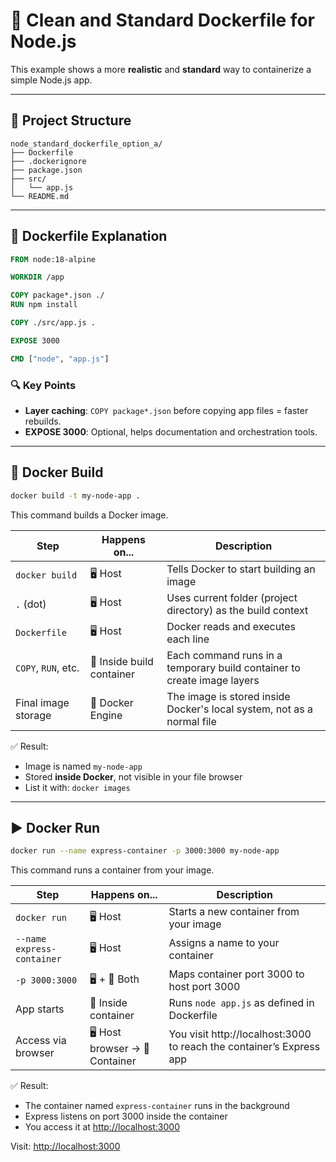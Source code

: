 # 🧼 Clean and Standard Dockerfile for Node.js

This example shows a more **realistic** and **standard** way to containerize a simple Node.js app.

---

## 📁 Project Structure

```
node_standard_dockerfile_option_a/
├── Dockerfile
├── .dockerignore
├── package.json
├── src/
│   └── app.js
└── README.md
```

---

## 🐳 Dockerfile Explanation

```Dockerfile
FROM node:18-alpine

WORKDIR /app

COPY package*.json ./
RUN npm install

COPY ./src/app.js .

EXPOSE 3000

CMD ["node", "app.js"]
```

### 🔍 Key Points

- **Layer caching**: `COPY package*.json` before copying app files = faster rebuilds.
- **EXPOSE 3000**: Optional, helps documentation and orchestration tools.

---

## 🔨 Docker Build

```bash
docker build -t my-node-app .
```

This command builds a Docker image.

| Step                | Happens on...             | Description                                                             |
| ------------------- | ------------------------- | ----------------------------------------------------------------------- |
| `docker build`      | 🖥️ Host                   | Tells Docker to start building an image                                 |
| `.` (dot)           | 🖥️ Host                   | Uses current folder (project directory) as the build context            |
| `Dockerfile`        | 🖥️ Host                   | Docker reads and executes each line                                     |
| `COPY`, `RUN`, etc. | 🐳 Inside build container | Each command runs in a temporary build container to create image layers |
| Final image storage | 🐳 Docker Engine          | The image is stored inside Docker's local system, not as a normal file  |

✅ Result:

- Image is named `my-node-app`
- Stored **inside Docker**, not visible in your file browser
- List it with: `docker images`

---

## ▶️ Docker Run

```bash
docker run --name express-container -p 3000:3000 my-node-app
```

This command runs a container from your image.

| Step                       | Happens on...                  | Description                                                          |
| -------------------------- | ------------------------------ | -------------------------------------------------------------------- |
| `docker run`               | 🖥️ Host                        | Starts a new container from your image                               |
| `--name express-container` | 🖥️ Host                        | Assigns a name to your container                                     |
| `-p 3000:3000`             | 🖥️ + 🐳 Both                   | Maps container port 3000 to host port 3000                           |
| App starts                 | 🐳 Inside container            | Runs `node app.js` as defined in Dockerfile                          |
| Access via browser         | 🖥️ Host browser → 🐳 Container | You visit http://localhost:3000 to reach the container’s Express app |

✅ Result:

- The container named `express-container` runs in the background
- Express listens on port 3000 inside the container
- You access it at [http://localhost:3000](http://localhost:3000)

Visit: [http://localhost:3000](http://localhost:3000)

